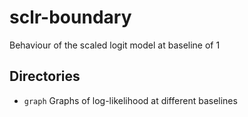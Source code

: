 # sclr-boundary

Behaviour of the scaled logit model at baseline of 1

## Directories

* `graph` Graphs of log-likelihood at different baselines
